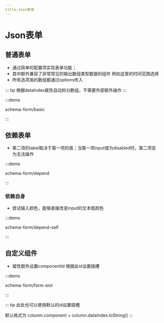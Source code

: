 ```yaml
---
title:Json表单
---
```


# Json表单

## 普通表单

- 通过简单的配置项实现表单功能；
- 其中额外兼容了非常常见的输出数组类型数据的组件 例如这里的时间范围选择
- 所有选项类的数组都通过options传入

::: tip
根据dataIndex属性自动拆分数组，不需要外部额外操作
:::

:::demo

schema-form/basic

:::

## 依赖表单

- 第二项的label取决于第一项的值；当第一项input值为disabled时，第二项变为无法操作

:::demo

schema-form/depend

:::

### 依赖自身

- 尝试输入颜色，能够直接改变input的文本框颜色

:::demo

schema-form/depend-self

:::

## 自定义组件

- 属性额外设置componentId 根据此id设置插槽

:::demo

schema-form/form-slot

:::

::: tip
此处也可以使用默认的id设置插槽

默认格式为 column.component + column.dataIndex.toString()
:::
